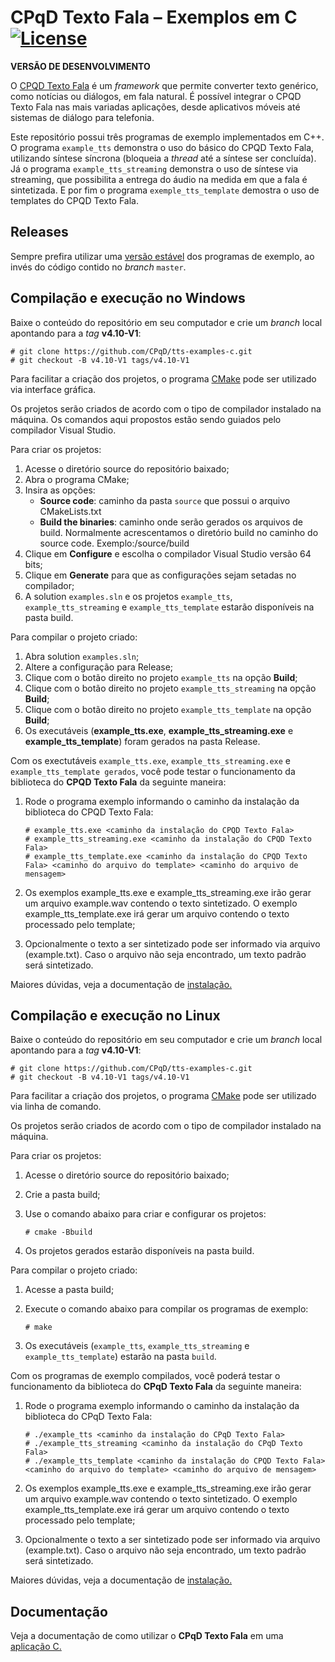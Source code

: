 # CPqD Texto Fala &ndash; Exemplos em C  [![License](https://img.shields.io/badge/License-Apache%202.0-blue.svg)](https://opensource.org/licenses/Apache-2.0)

**VERSÃO DE DESENVOLVIMENTO**

O [CPQD Texto Fala](https://www.cpqd.com.br/cpqd-texto-fala/) é um *framework* que permite converter texto genérico, como notícias ou diálogos, em fala natural. É possível integrar o CPQD Texto Fala nas mais variadas aplicações, desde aplicativos móveis até sistemas de diálogo para telefonia.

Este repositório possui três programas de exemplo implementados em C++. O programa ``example_tts`` demonstra o uso do básico do CPQD Texto Fala, utilizando síntese síncrona (bloqueia a *thread* até a síntese ser concluída). Já o programa ``example_tts_streaming`` demonstra o uso de síntese via streaming, que possibilita a entrega do áudio na medida em que a fala é sintetizada. E por fim o programa ``exemple_tts_template`` demostra o uso de templates do CPQD Texto Fala.


## Releases

Sempre prefira utilizar uma [versão estável](https://github.com/CPqD/tts-examples-c/releases) dos programas de exemplo, ao invés do código contido no *branch* `master`.


## Compilação e execução no Windows

Baixe o conteúdo do repositório em seu computador e crie um *branch* local apontando para a *tag* **v4.10-V1**:

	# git clone https://github.com/CPqD/tts-examples-c.git
	# git checkout -B v4.10-V1 tags/v4.10-V1

Para facilitar a criação dos projetos, o programa [CMake](https://cmake.org/) pode ser utilizado via interface gráfica.

Os projetos serão criados de acordo com o tipo de compilador instalado na máquina. Os comandos aqui propostos estão sendo guiados pelo compilador Visual Studio.

Para criar os projetos:
1. Acesse o diretório source do repositório baixado;
2. Abra o programa CMake;
3. Insira as opções:
    - **Source code**: caminho da pasta ``source`` que possui o arquivo CMakeLists.txt
    - **Build the binaries**: caminho onde serão gerados os arquivos de build. Normalmente acrescentamos o diretório build no caminho do source code. Exemplo:/source/build
4. Clique em **Configure** e escolha o compilador Visual Studio versão 64 bits;
5. Clique em **Generate** para que as configurações sejam setadas no compilador;
6. A solution ``examples.sln`` e os projetos ``example_tts``, ``example_tts_streaming`` e ``example_tts_template`` estarão disponíveis na pasta build.

Para compilar o projeto criado:
1. Abra solution ``examples.sln``;
2. Altere a configuração para Release;
3. Clique com o botão direito no projeto ``example_tts`` na opção **Build**;
4. Clique com o botão direito no projeto ``example_tts_streaming`` na opção **Build**;
4. Clique com o botão direito no projeto ``example_tts_template`` na opção **Build**;
5. Os executáveis (**example_tts.exe**, **example_tts_streaming.exe** e **example_tts_template**) foram gerados na pasta Release.

Com os exectutáveis ``example_tts.exe``, ``example_tts_streaming.exe`` e ``example_tts_template gerados``, você pode testar o funcionamento da biblioteca do **CPQD Texto Fala** da seguinte maneira:
1. Rode o programa exemplo informando o caminho da instalação da biblioteca do CPQD Texto Fala:

       # example_tts.exe <caminho da instalação do CPQD Texto Fala>
       # example_tts_streaming.exe <caminho da instalação do CPQD Texto Fala>
       # example_tts_template.exe <caminho da instalação do CPQD Texto Fala> <caminho do arquivo do template> <caminho do arquivo de mensagem>
2. Os exemplos example_tts.exe e example_tts_streaming.exe irão gerar um arquivo example.wav contendo o texto sintetizado.
O exemplo example_tts_template.exe irá gerar um arquivo contendo o texto processado pelo template;
3. Opcionalmente o texto a ser sintetizado pode ser informado via arquivo (example.txt). Caso o arquivo não seja encontrado, um texto padrão será sintetizado.

Maiores dúvidas, veja a documentação de [instalação.](https://speechweb.cpqd.com.br/tts/docs/latest/InstallationGuide/Install.html)

## Compilação e execução no Linux

Baixe o conteúdo do repositório em seu computador e crie um *branch* local apontando para a *tag* **v4.10-V1**:

	# git clone https://github.com/CPqD/tts-examples-c.git
	# git checkout -B v4.10-V1 tags/v4.10-V1

Para facilitar a criação dos projetos, o programa [CMake](https://cmake.org/) pode ser utilizado via linha de comando.

Os projetos serão criados de acordo com o tipo de compilador instalado na máquina.

Para criar os projetos:
1. Acesse o diretório source do repositório baixado;
2. Crie a pasta build;
3. Use o comando abaixo para criar e configurar os projetos:

       # cmake -Bbuild

4. Os projetos gerados estarão disponíveis na pasta build.

Para compilar o projeto criado:
1. Acesse a pasta build;
2. Execute o comando abaixo para compilar os programas de exemplo:

       # make

3. Os executáveis (``example_tts``, ``example_tts_streaming`` e ``example_tts_template``) estarão na pasta ``build``.


Com os programas de exemplo compilados, você poderá testar o funcionamento da biblioteca do **CPqD Texto Fala** da seguinte maneira:
1. Rode o programa exemplo informando o caminho da instalação da biblioteca do CPqD Texto Fala:

       # ./example_tts <caminho da instalação do CPqD Texto Fala>
       # ./example_tts_streaming <caminho da instalação do CPqD Texto Fala>
       # ./example_tts_template <caminho da instalação do CPQD Texto Fala> <caminho do arquivo do template> <caminho do arquivo de mensagem>
2. Os exemplos example_tts.exe e example_tts_streaming.exe irão gerar um arquivo example.wav contendo o texto sintetizado.
O exemplo example_tts_template.exe irá gerar um arquivo contendo o texto processado pelo template;
3. Opcionalmente o texto a ser sintetizado pode ser informado via arquivo (example.txt). Caso o arquivo não seja encontrado, um texto padrão será sintetizado.

Maiores dúvidas, veja a documentação de [instalação.](https://speechweb.cpqd.com.br/tts/docs/latest/InstallationGuide/Installation/Install.html)


## Documentação

Veja a documentação de como utilizar o **CPqD Texto Fala** em uma [aplicação C.](https://speechweb.cpqd.com.br/tts/docs/latest/ProgrammingGuide/Native/Index.html)
